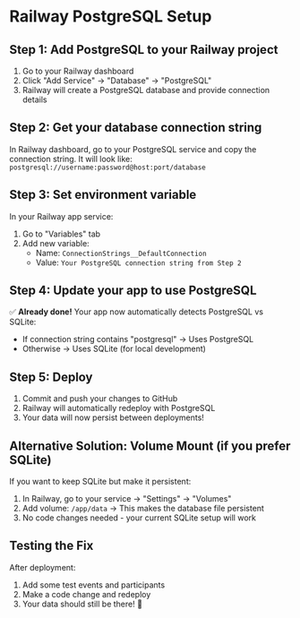 # Railway PostgreSQL Setup

## Step 1: Add PostgreSQL to your Railway project

1. Go to your Railway dashboard
2. Click "Add Service" → "Database" → "PostgreSQL"
3. Railway will create a PostgreSQL database and provide connection details

## Step 2: Get your database connection string

In Railway dashboard, go to your PostgreSQL service and copy the connection string.
It will look like: `postgresql://username:password@host:port/database`

## Step 3: Set environment variable

In your Railway app service:
1. Go to "Variables" tab
2. Add new variable:
   - Name: `ConnectionStrings__DefaultConnection`
   - Value: `Your PostgreSQL connection string from Step 2`

## Step 4: Update your app to use PostgreSQL

✅ **Already done!** Your app now automatically detects PostgreSQL vs SQLite:

- If connection string contains "postgresql" → Uses PostgreSQL
- Otherwise → Uses SQLite (for local development)

## Step 5: Deploy

1. Commit and push your changes to GitHub
2. Railway will automatically redeploy with PostgreSQL
3. Your data will now persist between deployments!

## Alternative Solution: Volume Mount (if you prefer SQLite)

If you want to keep SQLite but make it persistent:

1. In Railway, go to your service → "Settings" → "Volumes"
2. Add volume: `/app/data` → This makes the database file persistent
3. No code changes needed - your current SQLite setup will work

## Testing the Fix

After deployment:
1. Add some test events and participants
2. Make a code change and redeploy
3. Your data should still be there! 🎉
